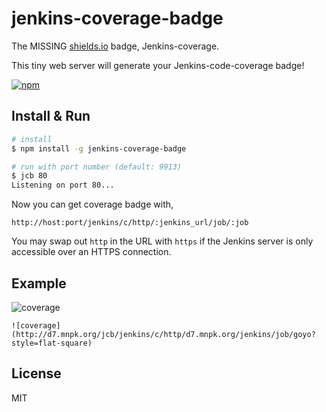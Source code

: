 # jenkins-coverage-badge

The MISSING [shields.io](http://shields.io) badge, Jenkins-coverage.

This tiny web server will generate your Jenkins-code-coverage badge!

[![npm](https://img.shields.io/npm/v/jenkins-coverage-badge.svg?style=flat-square)]()

## Install & Run
```bash
# install
$ npm install -g jenkins-coverage-badge

# run with port number (default: 9913)
$ jcb 80
Listening on port 80...

```

Now you can get coverage badge with,

`http://host:port/jenkins/c/http/:jenkins_url/job/:job`

You may swap out `http` in the URL with `https` if the Jenkins server is only accessible over an HTTPS connection.

## Example

![coverage](http://d7.mnpk.org/jcb/jenkins/c/http/d7.mnpk.org/jenkins/job/goyo?style=flat-square)
```
![coverage](http://d7.mnpk.org/jcb/jenkins/c/http/d7.mnpk.org/jenkins/job/goyo?style=flat-square)
```

## License
MIT
